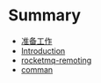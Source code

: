 # Summary

* [准备工作](zhun-bei-gong-zuo.md)
* [Introduction](README.md)
* [rocketmq-remoting](xiang-mu-jie-gou-shuo-ming.md)
* [comman](comman.md)

